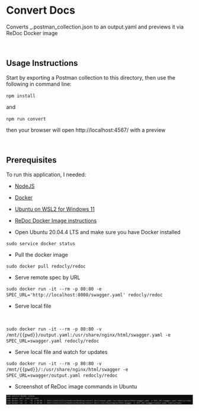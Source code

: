# Convert Docs
Converts _.postman_collection.json to an output.yaml and previews it via ReDoc Docker image

<br>

## Usage Instructions

Start by exporting a Postman collection to this directory, then use the following in command line:

`
npm install 
` 

and

`
npm run convert
`

then your browser will open http://localhost:4567/ with a preview 

<br>


## Prerequisites

To run this application, I needed:

* [NodeJS](https://nodejs.org/en/download/)



* [Docker](https://docs.docker.com/desktop/install/windows-install/)


* [Ubuntu on WSL2 for Windows 11](https://ubuntu.com/tutorials/install-ubuntu-on-wsl2-on-windows-11-with-gui-support#1-overview)


* [ReDoc Docker Image instructions](https://hub.docker.com/r/redocly/redoc/)


* Open Ubuntu 20.04.4 LTS and make sure you have Docker installed
````
sudo service docker status
````

* Pull the docker image
```
sudo docker pull redocly/redoc
```

* Serve remote spec by URL
```
sudo docker run -it --rm -p 80:80 -e SPEC_URL='http://localhost:8000/swagger.yaml' redocly/redoc
```

* Serve local file
<br>

```
sudo docker run -it --rm -p 80:80 -v /mnt/{{pwd}}/output.yaml:/usr/share/nginx/html/swagger.yaml -e SPEC_URL=swagger.yaml redocly/redoc
```


* Serve local file and watch for updates
```
sudo docker run -it --rm -p 80:80 -v /mnt/{{pwd}}/:/usr/share/nginx/html/swagger -e SPEC_URL=swagger/output.yaml redocly/redoc
```

* Screenshot of ReDoc image commands in Ubuntu 

<img src="Images\ReDoc-Docker-Image-screenshots.png" title="Screenshot of Ubuntu terminal with ReDoc Docker Image commands">



 
  

 



 




